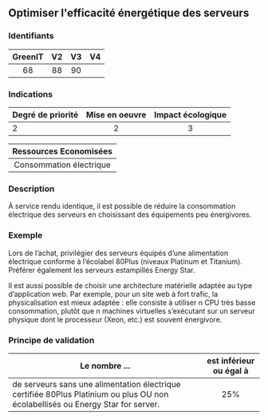 ## Optimiser l'efficacité énergétique des serveurs

### Identifiants

| GreenIT |  V2  |  V3  |  V4  |
|:-------:|:----:|:----:|:----:|
|   68   | 88  | 90  |      |

### Indications

| Degré de priorité |      Mise en oeuvre       |  Impact écologique    |
|-------------------|:-------------------------:|:---------------------:|
| 2 | 2 | 3 |

|Ressources Economisées                                      |
|:----------------------------------------------------------:|
| Consommation électrique   |

### Description

À service rendu identique, il est possible de réduire la consommation électrique des serveurs en choisissant des équipements peu énergivores.

### Exemple

Lors de l’achat, privilégier des serveurs équipés d’une alimentation électrique conforme à l’écolabel 80Plus (niveaux Platinum et Titanium). Préférer également les serveurs estampillés Energy Star.

Il est aussi possible de choisir une architecture matérielle adaptée au type d’application web. Par exemple, pour un site web à fort trafic, la physicalisation est mieux adaptée : elle consiste à utiliser n CPU très basse consommation, plutôt que n machines virtuelles s’exécutant sur un serveur physique dont le processeur (Xeon, etc.) est souvent énergivore.

### Principe de validation

| Le nombre ...     | est inférieur ou égal à   |  
|-------------------|:-------------------------:|
|  de serveurs sans une alimentation électrique certifiée 80Plus Platinium ou plus OU non écolabellisés ou Energy Star for server. | 25%  |
